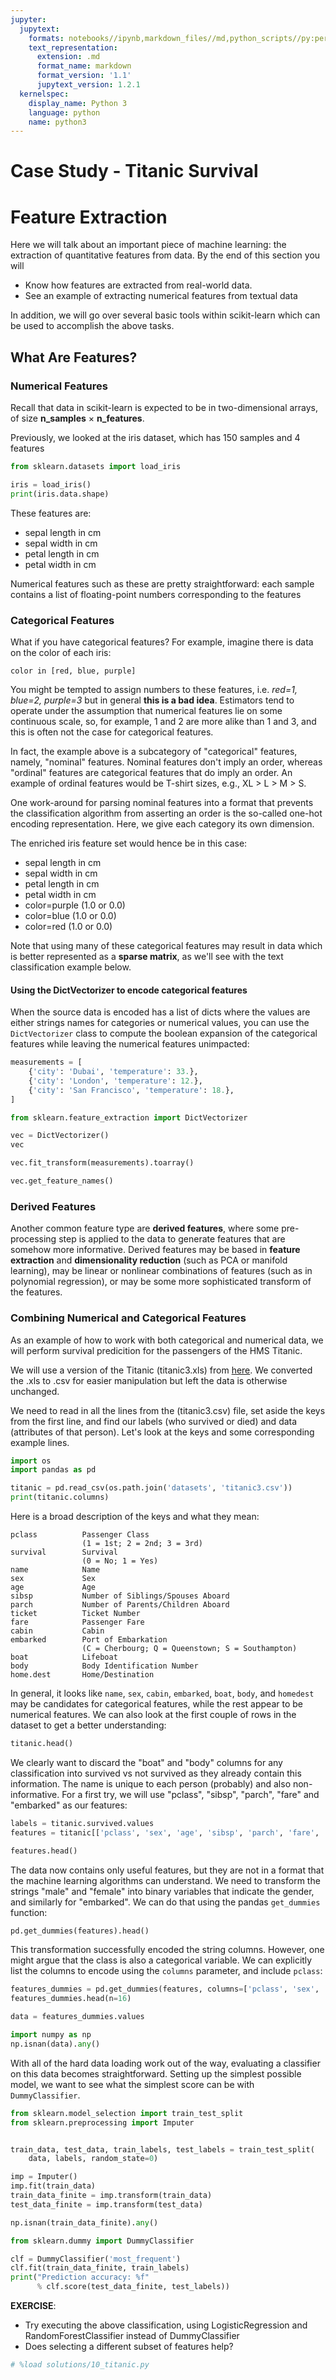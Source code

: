 ```yaml
---
jupyter:
  jupytext:
    formats: notebooks//ipynb,markdown_files//md,python_scripts//py:percent
    text_representation:
      extension: .md
      format_name: markdown
      format_version: '1.1'
      jupytext_version: 1.2.1
  kernelspec:
    display_name: Python 3
    language: python
    name: python3
---
```


# Case Study  - Titanic Survival


# Feature Extraction


Here we will talk about an important piece of machine learning: the extraction of
quantitative features from data.  By the end of this section you will

- Know how features are extracted from real-world data.
- See an example of extracting numerical features from textual data

In addition, we will go over several basic tools within scikit-learn which can be used to accomplish the above tasks.


## What Are Features?


### Numerical Features


Recall that data in scikit-learn is expected to be in two-dimensional arrays, of size
**n_samples** $\times$ **n_features**.

Previously, we looked at the iris dataset, which has 150 samples and 4 features

```python
from sklearn.datasets import load_iris

iris = load_iris()
print(iris.data.shape)
```

These features are:

- sepal length in cm
- sepal width in cm
- petal length in cm
- petal width in cm

Numerical features such as these are pretty straightforward: each sample contains a list
of floating-point numbers corresponding to the features


### Categorical Features


What if you have categorical features?  For example, imagine there is data on the color of each
iris:

    color in [red, blue, purple]

You might be tempted to assign numbers to these features, i.e. *red=1, blue=2, purple=3*
but in general **this is a bad idea**.  Estimators tend to operate under the assumption that
numerical features lie on some continuous scale, so, for example, 1 and 2 are more alike
than 1 and 3, and this is often not the case for categorical features.

In fact, the example above is a subcategory of "categorical" features, namely, "nominal" features. Nominal features don't imply an order, whereas "ordinal" features are categorical features that do imply an order. An example of ordinal features would be T-shirt sizes, e.g., XL > L > M > S. 

One work-around for parsing nominal features into a format that prevents the classification algorithm from asserting an order is the so-called one-hot encoding representation. Here, we give each category its own dimension.  

The enriched iris feature set would hence be in this case:

- sepal length in cm
- sepal width in cm
- petal length in cm
- petal width in cm
- color=purple (1.0 or 0.0)
- color=blue (1.0 or 0.0)
- color=red (1.0 or 0.0)

Note that using many of these categorical features may result in data which is better
represented as a **sparse matrix**, as we'll see with the text classification example
below.


#### Using the DictVectorizer to encode categorical features


When the source data is encoded has a list of dicts where the values are either strings names for categories or numerical values, you can use the `DictVectorizer` class to compute the boolean expansion of the categorical features while leaving the numerical features unimpacted:

```python
measurements = [
    {'city': 'Dubai', 'temperature': 33.},
    {'city': 'London', 'temperature': 12.},
    {'city': 'San Francisco', 'temperature': 18.},
]
```

```python
from sklearn.feature_extraction import DictVectorizer

vec = DictVectorizer()
vec
```

```python
vec.fit_transform(measurements).toarray()
```

```python
vec.get_feature_names()
```

### Derived Features


Another common feature type are **derived features**, where some pre-processing step is
applied to the data to generate features that are somehow more informative.  Derived
features may be based in **feature extraction** and **dimensionality reduction** (such as PCA or manifold learning),
may be linear or nonlinear combinations of features (such as in polynomial regression),
or may be some more sophisticated transform of the features.


### Combining Numerical and Categorical Features


As an example of how to work with both categorical and numerical data, we will perform survival predicition for the passengers of the HMS Titanic.

We will use a version of the Titanic (titanic3.xls) from [here](http://biostat.mc.vanderbilt.edu/wiki/pub/Main/DataSets/titanic3.xls). We converted the .xls to .csv for easier manipulation but left the data is otherwise unchanged.

We need to read in all the lines from the (titanic3.csv) file, set aside the keys from the first line, and find our labels (who survived or died) and data (attributes of that person). Let's look at the keys and some corresponding example lines.

```python
import os
import pandas as pd

titanic = pd.read_csv(os.path.join('datasets', 'titanic3.csv'))
print(titanic.columns)
```

<!-- #region -->
Here is a broad description of the keys and what they mean:

```
pclass          Passenger Class
                (1 = 1st; 2 = 2nd; 3 = 3rd)
survival        Survival
                (0 = No; 1 = Yes)
name            Name
sex             Sex
age             Age
sibsp           Number of Siblings/Spouses Aboard
parch           Number of Parents/Children Aboard
ticket          Ticket Number
fare            Passenger Fare
cabin           Cabin
embarked        Port of Embarkation
                (C = Cherbourg; Q = Queenstown; S = Southampton)
boat            Lifeboat
body            Body Identification Number
home.dest       Home/Destination
```

In general, it looks like `name`, `sex`, `cabin`, `embarked`, `boat`, `body`, and `homedest` may be candidates for categorical features, while the rest appear to be numerical features. We can also look at the first couple of rows in the dataset to get a better understanding:
<!-- #endregion -->

```python
titanic.head()
```

We clearly want to discard the "boat" and "body" columns for any classification into survived vs not survived as they already contain this information. The name is unique to each person (probably) and also non-informative. For a first try, we will use "pclass", "sibsp", "parch", "fare" and "embarked" as our features:

```python
labels = titanic.survived.values
features = titanic[['pclass', 'sex', 'age', 'sibsp', 'parch', 'fare', 'embarked']]
```

```python
features.head()
```

The data now contains only useful features, but they are not in a format that the machine learning algorithms can understand. We need to transform the strings "male" and "female" into binary variables that indicate the gender, and similarly for "embarked".
We can do that using the pandas ``get_dummies`` function:

```python
pd.get_dummies(features).head()
```

This transformation successfully encoded the string columns. However, one might argue that the class is also a categorical variable. We can explicitly list the columns to encode using the ``columns`` parameter, and include ``pclass``:

```python
features_dummies = pd.get_dummies(features, columns=['pclass', 'sex', 'embarked'])
features_dummies.head(n=16)
```

```python
data = features_dummies.values
```

```python
import numpy as np
np.isnan(data).any()
```

With all of the hard data loading work out of the way, evaluating a classifier on this data becomes straightforward. Setting up the simplest possible model, we want to see what the simplest score can be with `DummyClassifier`.

```python
from sklearn.model_selection import train_test_split
from sklearn.preprocessing import Imputer


train_data, test_data, train_labels, test_labels = train_test_split(
    data, labels, random_state=0)

imp = Imputer()
imp.fit(train_data)
train_data_finite = imp.transform(train_data)
test_data_finite = imp.transform(test_data)
```

```python
np.isnan(train_data_finite).any()
```

```python
from sklearn.dummy import DummyClassifier

clf = DummyClassifier('most_frequent')
clf.fit(train_data_finite, train_labels)
print("Prediction accuracy: %f"
      % clf.score(test_data_finite, test_labels))
```

<div class="alert alert-success">
    <b>EXERCISE</b>:
     <ul>
      <li>
      Try executing the above classification, using LogisticRegression and RandomForestClassifier instead of DummyClassifier
      </li>
      <li>
      Does selecting a different subset of features help?
      </li>
    </ul>
</div>

```python deletable=true editable=true
# %load solutions/10_titanic.py
```
